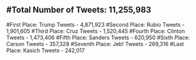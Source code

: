 #Total Number of Tweets: 11,255,983 
---
#First Place: Trump Tweets - 4,871,923
#Second Place: Rubio Tweets - 1,901,605
#Third Place: Cruz Tweets - 1,520,445
#Fourth Place: Clinton Tweets - 1,473,406
#Fifth Place: Sanders Tweets - 620,950
#Sixth Place: Carson Tweets - 357,328
#Seventh Place: Jeb! Tweets - 269,316
#Last Place: Kasich Tweets - 242,017
